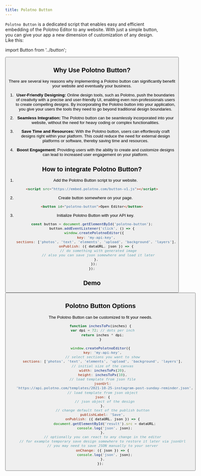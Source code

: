 ```yaml
---
title: Polotno Button
---
```


`Polotno Button` is a dedicated script that enables easy and efficient embedding of the Polotno Editor to any website. With just a simple button, you can give your app a new dimension of customization of any design. Like this:

import Button from '../button';

<Button />

## Why Use Polotno Button?

There are several key reasons why implementing a Polotno button can significantly benefit your website and eventually your business.

1. **User-Friendly Designing:** Online design tools, such as Polotno, push the boundaries of creativity with a precise and user-friendly UI, enabling even non-professionals users to create compelling designs. By incorporating the Polotno button into your application, you give your users the tools they need to go beyond traditional design boundaries.

2. **Seamless Integration:** The Polotno button can be seamlessly incorporated into your website, without the need for heavy coding or complex functionalities.

3. **Save Time and Resources:** With the Polotno button, users can effortlessly craft designs right within your platform. This could reduce the need for external design platforms or software, thereby saving time and resources.

4. **Boost Engagement:** Providing users with the ability to create and customize designs can lead to increased user engagement on your platform.

## How to integrate Polotno Button?

1. Add the Polotno Button script to your website.

```html
<script src="https://embed.polotno.com/button-v1.js"></script>
```

2. Create button somewhere on your page.

```html
<button id="polotno-button">Open Editor</button>
```

3. Initialize Polotno Button with your API key.

```js
const button = document.getElementById('polotno-button');
button.addEventListener('click', () => {
  window.createPolotnoEditor({
    key: 'my-api-key',
    sections: ['photos', 'text', 'elements', 'upload', 'background', 'layers'],
    onPublish: ({ dataURL, json }) => {
      // do something with generated image
      // also you can save json somewhere and load it later
    },
  });
});
```

## Demo

<Button showResult />

## Polotno Button Options

The Polotno Button can be customized to fit your needs.

```js
function inchesToPx(inches) {
  var dpi = 72; // dots per inch
  return inches * dpi;
}

window.createPolotnoEditor({
  key: 'my-api-key',
  // select sections you want to show
  sections: ['photos', 'text', 'elements', 'upload', 'background', 'layers'],
  // initial size of the canvas
  width: inchesToPx(20),
  height: inchesToPx(10),
  // load template from json file
  jsonUrl:
    'https://api.polotno.com/templates/2021-10-25-instagram-post-sunday-reminder.json',
  // load template from json object
  json: {
    // json object of the design
  },
  // change default text of the publish button
  publishLabel: 'Save',
  onPublish: ({ dataURL, json }) => {
    document.getElementById('result').src = dataURL;
    console.log('json', json);
  },
  // optionally you can react to any change in the editor
  // for example temporary save design somewhere to restore it later via jsonUrl
  // you may need to save JSON manually to your server
  onChange: ({ json }) => {
    console.log('json', json);
  },
});
```
